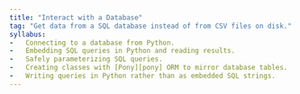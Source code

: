 ```yaml
---
title: "Interact with a Database"
tag: "Get data from a SQL database instead of from CSV files on disk."
syllabus:
-   Connecting to a database from Python.
-   Embedding SQL queries in Python and reading results.
-   Safely parameterizing SQL queries.
-   Creating classes with [Pony][pony] ORM to mirror database tables.
-   Writing queries in Python rather than as embedded SQL strings.
---
```

